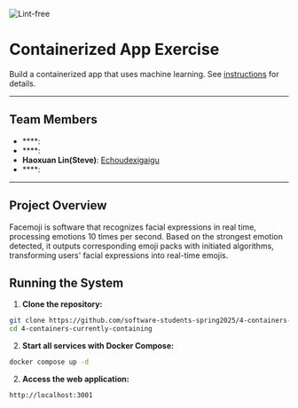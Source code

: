 ![Lint-free](https://github.com/nyu-software-engineering/containerized-app-exercise/actions/workflows/lint.yml/badge.svg)

# Containerized App Exercise

Build a containerized app that uses machine learning. See [instructions](./instructions.md) for details.

---


## Team Members
- ****: []()
- ****: []()
- **Haoxuan Lin(Steve)**: [Echoudexigaigu](https://github.com/Echoudexigaigu)
- ****: []()

---

## Project Overview

Facemoji is software that recognizes facial expressions in real time, processing emotions 10 times per second. Based on the strongest emotion detected, it outputs corresponding emoji packs with initiated algorithms, transforming users' facial expressions into real-time emojis.

## Running the System

1. **Clone the repository:**

```bash
git clone https://github.com/software-students-spring2025/4-containers-excalibur-1.git
cd 4-containers-currently-containing
```

2. **Start all services with Docker Compose:**
```bash
docker compose up -d
```

2. **Access the web application:**
```
http://localhost:3001
```



